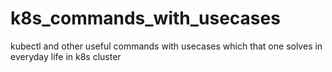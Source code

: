 # k8s_commands_with_usecases
kubectl and other useful commands with usecases which that one solves in everyday life in k8s cluster

